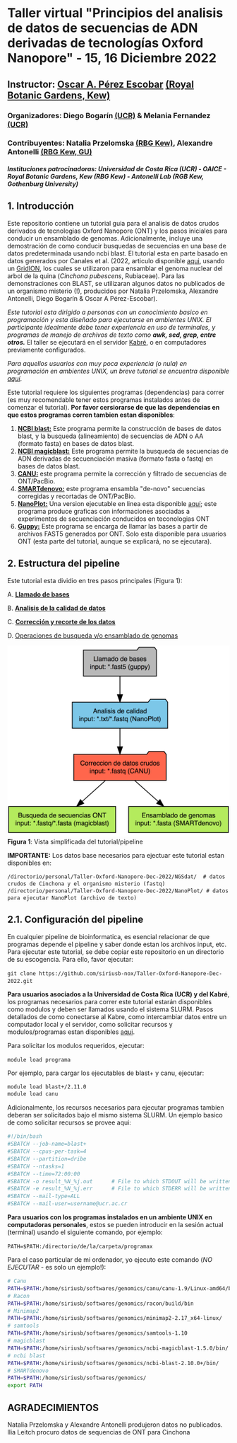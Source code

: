 # Taller virtual "Principios del analisis de datos de secuencias de ADN derivadas de tecnologías Oxford Nanopore" - 15, 16 Diciembre 2022
## Instructor: [Oscar A. Pérez Escobar](https://www.tropicalphylodiv.com/) [(Royal Botanic Gardens, Kew)](https://scholar.google.co.uk/citations?user=tSzyp6QAAAAJ&hl=en)
### Organizadores: Diego Bogarín [(UCR)](https://www.researchgate.net/profile/Diego-Bogarin-2) & Melania Fernandez [(UCR)](https://www.researchgate.net/profile/Melania-Fernandez)
### Contribuyentes: Natalia Przelomska [(RBG Kew)](https://www.kew.org/science/our-science/people/natalia-przelomska), Alexandre Antonelli [(RBG Kew, GU)](https://www.kew.org/science/our-science/people/alexandre-antonelli)
##### Instituciones patrocinadoras: Universidad de Costa Rica (UCR) - OAICE - Royal Botanic Gardens, Kew (RBG Kew) - Antonelli Lab (RGB Kew, Gothenburg University)

## 1. Introducción
Este repositorio contiene un tutorial guia para el analisis de datos crudos derivados de tecnologias Oxford Nanopore (ONT) y los pasos iniciales para conducir un ensamblado de genomas. Adicionalmente, incluye una demostración de como conducir busquedas de secuencias en una base de datos predeterminada usando ncbi blast. El tutorial esta en parte basado en datos generados por Canales et al. (2022, articulo disponible [aqui](https://gigabytejournal.com/articles/71), usando un [GridION](https://nanoporetech.com/products/gridion), los cuales se utilizaron para ensamblar el genoma nuclear del arbol de la quina (_Cinchona pubescens_, Rubiaceae). Para las demonstraciones con BLAST, se utilizaran algunos datos no publicados de un organismo misterio (!), producidos por Natalia Przelomska, Alexandre Antonelli, Diego Bogarín & Oscar A Pérez-Escobar).

_Este tutorial esta dirigido a personas con un conocimiento basico en programación y esta diseñado para ejecutarse en ambientes UNIX. El participante idealmente debe tener experiencia en uso de terminales, y programas de manejo de archivos de texto como **awk, sed, grep, entre otros.**_ El taller se ejecutará en el servidor [Kabré](https://kabre.cenat.ac.cr/), o en computadores previamente configurados. 

_Para aquellos usuarios con muy poca experiencia (o nula) en programación en ambientes UNIX, un breve tutorial se encuentra disponible [aquí](https://github.com/siriusb-nox/Taller-Oxford-Nanopore-Dec-2022/blob/main/bash_tutorial.md)_. 

Este tutorial requiere los siguientes programas (dependencias) para correr (es muy recomendable tener estos programas instalados antes de comenzar el tutorial). **Por favor cersiorarse de que las dependencias en que estos programas corren tambien estan disponibles**:
1. [**NCBI blast:**](https://blast.ncbi.nlm.nih.gov/Blast.cgi?PAGE_TYPE=BlastDocs&DOC_TYPE=Download) Este programa permite la construcción de bases de datos blast, y la busqueda (alineamiento) de secuencias de ADN o AA (formato fasta) en bases de datos blast. 
2. [**NCBI magicblast:**](https://ncbi.github.io/magicblast/doc/download.html) Este programa permite la busqueda de secuencias de ADN derivadas de secuenciación masiva (formato fasta o fastq) en bases de datos blast.
3. [**CANU:**](https://github.com/marbl/canu) este programa permite la corrección y filtrado de secuencias de ONT/PacBio.  
4. [**SMARTdenovo:**](https://github.com/ruanjue/smartdenovo) este programa ensambla "de-novo" secuencias corregidas y recortadas de ONT/PacBio.
5. [**NanoPlot:**](https://github.com/wdecoster/NanoPlot) Una version ejecutable en linea esta disponible [aquí](https://nanoplot.bioinf.be/); este programa produce graficas con informaciones asociadas a experimentos de secuenciación conducidos en teconologias ONT 
6. [**Guppy:**](https://nanoporetech.com/nanopore-sequencing-data-analysis) Este programa se encarga de llamar las bases a partir de archivos FAST5 generados por ONT. Solo esta disponible para usuarios ONT (esta parte del tutorial, aunque se explicará, no se ejecutara).

## 2. Estructura del pipeline
Este tutorial esta dividio en tres pasos principales (Figura 1):

A. [**Llamado de bases**](https://github.com/siriusb-nox/Taller-Oxford-Nanopore-Dec-2022/edit/main/A_basecall.md)

B. [**Analisis de la calidad de datos**](https://github.com/siriusb-nox/Taller-Oxford-Nanopore-Dec-2022/blob/main/B_NanoPlot.md)

C. [**Corrección y recorte de los datos**](https://github.com/siriusb-nox/Taller-Oxford-Nanopore-Dec-2022/blob/main/C_read_corrtrim_CANU.md)

D. [Operaciones de busqueda y/o ensamblado de genomas](https://github.com/siriusb-nox/Taller-Oxford-Nanopore-Dec-2022/blob/main/D_blast.md)

![Figure 1](https://github.com/siriusb-nox/Taller-Oxford-Nanopore-Dec-2022/blob/main/IMG/pipeline_overview_v0_OP_15122022.png?raw=true)
**Figura 1**: Vista simplificada del tutorial/pipeline

**IMPORTANTE:** Los datos base necesarios para ejectuar este tutorial estan disponibles en:

```
/directorio/personal/Taller-Oxford-Nanopore-Dec-2022/NGSdat/  # datos crudos de Cinchona y el organismo misterio (fastq)
/directorio/personal/Taller-Oxford-Nanopore-Dec-2022/NanoPlot/ # datos para ejecutar NanoPlot (archivo de texto)
```

## 2.1. Configuración del pipeline
En cualquier pipeline de bioinformatica, es esencial relacionar de que programas depende el pipeline y saber donde estan los archivos input, etc. Para ejecutar este tutorial, se debe copiar este repositorio en un directorio de su escogencia. Para ello, favor ejecutar:

`git clone https://github.com/siriusb-nox/Taller-Oxford-Nanopore-Dec-2022.git`

**Para usuarios asociados a la Universidad de Costa Rica (UCR) y del Kabré**, los programas necesarios para correr este tutorial estarán disponibles como modulos y deben ser llamados usando el sistema SLURM. Pasos detallados de como conectarse al Kabre, como intercambiar datos entre un computador local y el servidor, como solicitar recursos y modulos/programas estan disponibles [aqui](https://kabre.cenat.ac.cr/guia-usuario/). 

Para solicitar los modulos requeridos, ejecutar:

`module load programa`

Por ejemplo, para cargar los ejecutables de blast+ y canu, ejecutar:

```bash
module load blast+/2.11.0
module load canu
```

Adicionalmente, los recursos necesarios para ejecutar programas tambien deberan ser solicitados bajo el mismo sistema SLURM. Un ejemplo basico de como solicitar recursos se provee aqui:

```bash
#!/bin/bash
#SBATCH --job-name=blast+
#SBATCH --cpus-per-task=4
#SBATCH --partition=dribe
#SBATCH --ntasks=1
#SBATCH --time=72:00:00
#SBATCH -o result_%N_%j.out      # File to which STDOUT will be written
#SBATCH -e result_%N_%j.err      # File to which STDERR will be written
#SBATCH --mail-type=ALL
#SBATCH --mail-user=username@ucr.ac.cr
```

**Para usuarios con los programas instalados en un ambiente UNIX en computadoras personales**, estos se pueden introducir en la sesión actual (terminal) usando el siguiente comando, por ejemplo:

`PATH=$PATH:/directorio/de/la/carpeta/programax`

Para el caso particular de mi ordenador, yo ejecuto este comando (_NO EJECUTAR_ - es solo un ejemplo!):

```bash
# Canu
PATH=$PATH:/home/siriusb/softwares/genomics/canu/canu-1.9/Linux-amd64/bin/
# Racon 
PATH=$PATH:/home/siriusb/softwares/genomics/racon/build/bin
# Minimap2
PATH=$PATH:/home/siriusb/softwares/genomics/minimap2-2.17_x64-linux/
# samtools
PATH=$PATH:/home/siriusb/softwares/genomics/samtools-1.10
# magicblast
PATH=$PATH:/home/siriusb/softwares/genomics/ncbi-magicblast-1.5.0/bin/
# ncbi blast
PATH=$PATH:/home/siriusb/softwares/genomics/ncbi-blast-2.10.0+/bin/
# SMARTdenovo
PATH=$PATH:/home/siriusb/softwares/genomics/
export PATH
```
## AGRADECIMIENTOS
Natalia Przelomska y Alexandre Antonelli produjeron datos no publicados. Ilia Leitch procuro datos de sequencias de ONT para Cinchona




